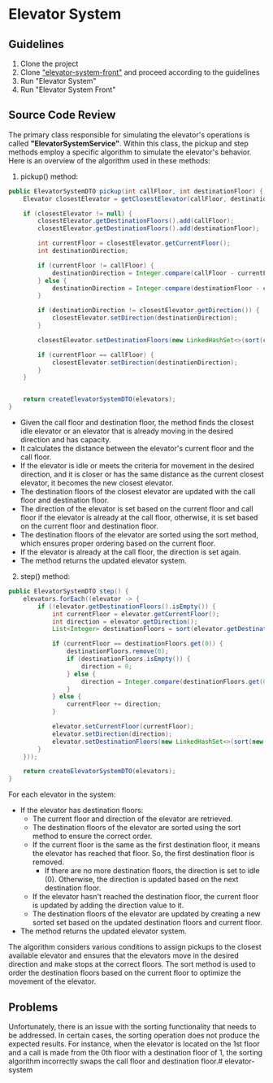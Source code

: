 # Elevator System

## Guidelines

1. Clone the project
2. Clone ["elevator-system-front"](https://github.com/delibre/elevator-system-front) and proceed according to the 
guidelines
3. Run "Elevator System"
4. Run "Elevator System Front"

## Source Code Review

The primary class responsible for simulating the elevator's operations is called **"ElevatorSystemService"**. Within 
this class, the pickup and step methods employ a specific algorithm to simulate the elevator's behavior. Here is an 
overview of the algorithm used in these methods:

1. pickup() method:

```java
public ElevatorSystemDTO pickup(int callFloor, int destinationFloor) {
    Elevator closestElevator = getClosestElevator(callFloor, destinationFloor);

    if (closestElevator != null) {
        closestElevator.getDestinationFloors().add(callFloor);
        closestElevator.getDestinationFloors().add(destinationFloor);

        int currentFloor = closestElevator.getCurrentFloor();
        int destinationDirection;

        if (currentFloor != callFloor) {
            destinationDirection = Integer.compare(callFloor - currentFloor, 0);
        } else {
            destinationDirection = Integer.compare(destinationFloor - currentFloor, 0);
        }

        if (destinationDirection != closestElevator.getDirection()) {
            closestElevator.setDirection(destinationDirection);
        }

        closestElevator.setDestinationFloors(new LinkedHashSet<>(sort(closestElevator.getDestinationFloors(), closestElevator.getCurrentFloor())));

        if (currentFloor == callFloor) {
            closestElevator.setDirection(destinationDirection);
        }
    }


    return createElevatorSystemDTO(elevators);
}
```

* Given the call floor and destination floor, the method finds the closest idle elevator or an elevator that is already 
moving in the desired direction and has capacity.
* It calculates the distance between the elevator's current floor and the call floor.
* If the elevator is idle or meets the criteria for movement in the desired direction, and it is closer or has the same 
distance as the current closest elevator, it becomes the new closest elevator.
* The destination floors of the closest elevator are updated with the call floor and destination floor.
* The direction of the elevator is set based on the current floor and call floor if the elevator is already at the call 
floor, otherwise, it is set based on the current floor and destination floor.
* The destination floors of the elevator are sorted using the sort method, which ensures proper ordering based on the 
current floor.
* If the elevator is already at the call floor, the direction is set again.
* The method returns the updated elevator system.


2. step() method:

```java
public ElevatorSystemDTO step() {
    elevators.forEach((elevator -> {
        if (!elevator.getDestinationFloors().isEmpty()) {
            int currentFloor = elevator.getCurrentFloor();
            int direction = elevator.getDirection();
            List<Integer> destinationFloors = sort(elevator.getDestinationFloors(), currentFloor);

            if (currentFloor == destinationFloors.get(0)) {
                destinationFloors.remove(0);
                if (destinationFloors.isEmpty()) {
                    direction = 0;
                } else {
                    direction = Integer.compare(destinationFloors.get(0) - currentFloor, 0);
                }
            } else {
                currentFloor += direction;
            }

            elevator.setCurrentFloor(currentFloor);
            elevator.setDirection(direction);
            elevator.setDestinationFloors(new LinkedHashSet<>(sort(new HashSet<>(destinationFloors), currentFloor)));
        }
    }));

    return createElevatorSystemDTO(elevators);
}
```

For each elevator in the system:
* If the elevator has destination floors:
  * The current floor and direction of the elevator are retrieved.
  * The destination floors of the elevator are sorted using the sort method to ensure the correct order.
  * If the current floor is the same as the first destination floor, it means the elevator has reached that floor. So, 
  the first destination floor is removed.
    * If there are no more destination floors, the direction is set to idle (0). Otherwise, the direction is updated 
    based on the next destination floor.
  * If the elevator hasn't reached the destination floor, the current floor is updated by adding the direction value 
  to it.
  * The destination floors of the elevator are updated by creating a new sorted set based on the updated destination 
  floors and current floor.
* The method returns the updated elevator system.

The algorithm considers various conditions to assign pickups to the closest available elevator and ensures that the 
elevators move in the desired direction and make stops at the correct floors. The sort method is used to order the 
destination floors based on the current floor to optimize the movement of the elevator.


## Problems

Unfortunately, there is an issue with the sorting functionality that needs to be addressed. In certain cases, the 
sorting operation does not produce the expected results. For instance, when the elevator is located on the 1st floor 
and a call is made from the 0th floor with a destination floor of 1, the sorting algorithm incorrectly swaps the call 
floor and destination floor.# elevator-system
